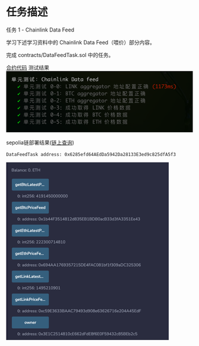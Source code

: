 # 任务描述

任务 1 - Chainlink Data Feed

学习下述学习资料中的 Chainlink Data Feed（喂价）部分内容。

完成 contracts/DataFeedTask.sol 中的任务。

[合约代码](src/DataFeedTask.sol)
测试结果
![img.png](img.png)

sepolia链部署结果([链上查询](https://sepolia.etherscan.io/address/0x6285efd64AEdDa5942Da28133E3ed9c825dfA5f3))

```
DataFeedTask address: 0x6285efd64AEdDa5942Da28133E3ed9c825dfA5f3
```
![img_1.png](img_1.png)
